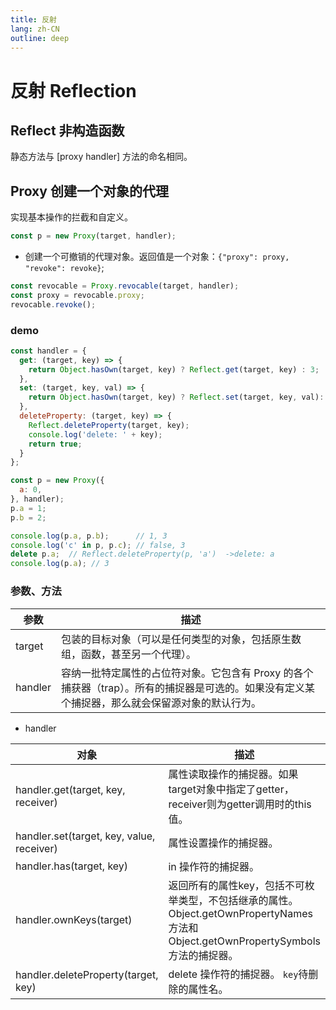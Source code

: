 ```yaml
---
title: 反射
lang: zh-CN
outline: deep
---
```


# 反射 Reflection
## Reflect 非构造函数
静态方法与 [proxy handler] 方法的命名相同。
## Proxy 创建一个对象的代理
实现基本操作的拦截和自定义。

```js
const p = new Proxy(target, handler);
```
* 创建一个可撤销的代理对象。返回值是一个对象：`{"proxy": proxy, "revoke": revoke}`;
```js
const revocable = Proxy.revocable(target, handler);
const proxy = revocable.proxy;
revocable.revoke();
```

### demo
```js
const handler = {
  get: (target, key) => {
    return Object.hasOwn(target, key) ? Reflect.get(target, key) : 3;
  },
  set: (target, key, val) => {
    return Object.hasOwn(target, key) ? Reflect.set(target, key, val): false;
  },
  deleteProperty: (target, key) => {
    Reflect.deleteProperty(target, key);
    console.log('delete: ' + key);
    return true;
  }
};

const p = new Proxy({
  a: 0,
}, handler);
p.a = 1;
p.b = 2;

console.log(p.a, p.b);      // 1, 3
console.log('c' in p, p.c); // false, 3
delete p.a;  // Reflect.deleteProperty(p, 'a')  ->delete: a
console.log(p.a); // 3
```

### 参数、方法
|  参数   | 描述              |
| ------- | ---------------------------|
| target | 包装的目标对象（可以是任何类型的对象，包括原生数组，函数，甚至另一个代理）。 |
| handler | 容纳一批特定属性的占位符对象。它包含有 Proxy 的各个捕获器（trap）。所有的捕捉器是可选的。如果没有定义某个捕捉器，那么就会保留源对象的默认行为。|

* handler

|  对象   | 描述              |
| ------- | ---------------------------|
| handler.get(target, key, receiver) | 属性读取操作的捕捉器。如果target对象中指定了getter，receiver则为getter调用时的this值。 |
| handler.set(target, key, value, receiver) | 属性设置操作的捕捉器。 |
| handler.has(target, key) | in 操作符的捕捉器。 |
| handler.ownKeys(target) | 返回所有的属性key，包括不可枚举类型，不包括继承的属性。 Object.getOwnPropertyNames 方法和 Object.getOwnPropertySymbols 方法的捕捉器。 |
| handler.deleteProperty(target, key) | delete 操作符的捕捉器。 `key`待删除的属性名。|

